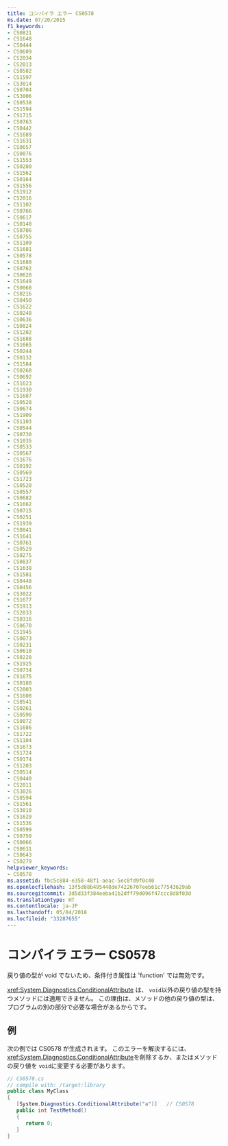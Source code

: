 ```yaml
---
title: コンパイラ エラー CS0578
ms.date: 07/20/2015
f1_keywords:
- CS0821
- CS1648
- CS0444
- CS0609
- CS2034
- CS2013
- CS0582
- CS1597
- CS3014
- CS0704
- CS3006
- CS0538
- CS1594
- CS1715
- CS0763
- CS0442
- CS1689
- CS1631
- CS0657
- CS0076
- CS1553
- CS0280
- CS1562
- CS0164
- CS1556
- CS1912
- CS2016
- CS1102
- CS0766
- CS0617
- CS0148
- CS0706
- CS0755
- CS1109
- CS1681
- CS0578
- CS1680
- CS0762
- CS0620
- CS1649
- CS0068
- CS0216
- CS0450
- CS1622
- CS0248
- CS0636
- CS0824
- CS1202
- CS1688
- CS1665
- CS0244
- CS0132
- CS1584
- CS0268
- CS0692
- CS1623
- CS1930
- CS1687
- CS0528
- CS0674
- CS1909
- CS1103
- CS0544
- CS0730
- CS1035
- CS0533
- CS0567
- CS1676
- CS0192
- CS0569
- CS1723
- CS0520
- CS0557
- CS0682
- CS1662
- CS0715
- CS0251
- CS1939
- CS0841
- CS1641
- CS0761
- CS0529
- CS0275
- CS0837
- CS1638
- CS1581
- CS0448
- CS0456
- CS3022
- CS1677
- CS1913
- CS2033
- CS0316
- CS0670
- CS1945
- CS0073
- CS0231
- CS0610
- CS0220
- CS1925
- CS0734
- CS1675
- CS0180
- CS2003
- CS1608
- CS0541
- CS0261
- CS0590
- CS0072
- CS1686
- CS1722
- CS1104
- CS1673
- CS1724
- CS0174
- CS1203
- CS0514
- CS0440
- CS2011
- CS3026
- CS0594
- CS1561
- CS3010
- CS1629
- CS1536
- CS0599
- CS0750
- CS0066
- CS0631
- CS0643
- CS0279
helpviewer_keywords:
- CS0578
ms.assetid: fbc5c884-e358-48f1-aeac-5ec8fd9f0c40
ms.openlocfilehash: 13f5d88b495448de74226707eeb61c77543629ab
ms.sourcegitcommit: 3d5d33f384eeba41b2dff79d096f47ccc8d8f03d
ms.translationtype: HT
ms.contentlocale: ja-JP
ms.lasthandoff: 05/04/2018
ms.locfileid: "33287655"
---
```

# <a name="compiler-error-cs0578"></a>コンパイラ エラー CS0578
戻り値の型が void でないため、条件付き属性は 'function' では無効です。  
  
 <xref:System.Diagnostics.ConditionalAttribute> は、 `void`以外の戻り値の型を持つメソッドには適用できません。 この理由は、メソッドの他の戻り値の型は、プログラムの別の部分で必要な場合があるからです。  
  
## <a name="example"></a>例  
 次の例では CS0578 が生成されます。 このエラーを解決するには、 <xref:System.Diagnostics.ConditionalAttribute>を削除するか、またはメソッドの戻り値を `void`に変更する必要があります。  
  
```csharp  
// CS0578.cs  
// compile with: /target:library  
public class MyClass  
{  
   [System.Diagnostics.ConditionalAttribute("a")]   // CS0578  
   public int TestMethod()  
   {  
      return 0;  
   }  
}  
```
